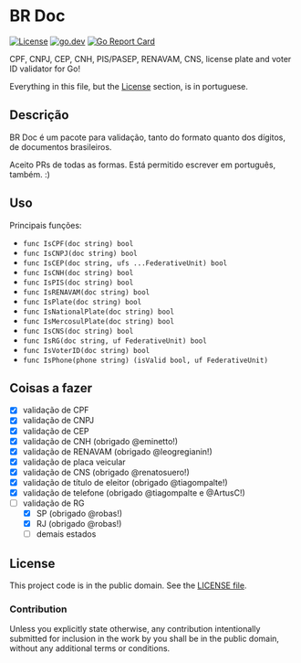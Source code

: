 # BR Doc

[![License][badge-1-img]][badge-1-link]
[![go.dev][badge-2-img]][badge-2-link]
[![Go Report Card][badge-3-img]][badge-3-link]

CPF, CNPJ, CEP, CNH, PIS/PASEP, RENAVAM, CNS, license plate and voter ID
validator for Go!

Everything in this file, but the [License](#license) section, is in portuguese.

## Descrição

BR Doc é um pacote para validação, tanto do formato quanto dos dígitos, de
documentos brasileiros.

Aceito PRs de todas as formas. Está permitido escrever em português, também. :)

## Uso

Principais funções:

- `func IsCPF(doc string) bool`
- `func IsCNPJ(doc string) bool`
- `func IsCEP(doc string, ufs ...FederativeUnit) bool`
- `func IsCNH(doc string) bool`
- `func IsPIS(doc string) bool`
- `func IsRENAVAM(doc string) bool`
- `func IsPlate(doc string) bool`
- `func IsNationalPlate(doc string) bool`
- `func IsMercosulPlate(doc string) bool`
- `func IsCNS(doc string) bool`
- `func IsRG(doc string, uf FederativeUnit) bool`
- `func IsVoterID(doc string) bool`
- `func IsPhone(phone string) (isValid bool, uf FederativeUnit)`

## Coisas a fazer

- [x] validação de CPF
- [x] validação de CNPJ
- [x] validação de CEP
- [x] validação de CNH (obrigado @eminetto!)
- [x] validação de RENAVAM (obrigado @leogregianin!)
- [x] validação de placa veicular
- [x] validação de CNS (obrigado @renatosuero!)
- [x] validação de título de eleitor (obrigado @tiagompalte!)
- [x] validação de telefone (obrigado @tiagompalte e @ArtusC!)
- [ ] validação de RG
  - [x] SP (obrigado @robas!)
  - [x] RJ (obrigado @robas!)
  - [ ] demais estados

## License

This project code is in the public domain. See the [LICENSE file][1].

### Contribution

Unless you explicitly state otherwise, any contribution intentionally submitted
for inclusion in the work by you shall be in the public domain, without any
additional terms or conditions.

[1]: ./LICENSE

[badge-1-img]: https://img.shields.io/github/license/paemuri/brdoc?style=flat-square
[badge-1-link]: https://github.com/paemuri/brdoc/blob/master/LICENSE
[badge-2-img]: https://img.shields.io/badge/go.dev-reference-007d9c?style=flat-square&logo=go&logoColor=white
[badge-2-link]: https://pkg.go.dev/github.com/paemuri/brdoc
[badge-3-img]: https://goreportcard.com/badge/github.com/paemuri/brdoc?style=flat-square
[badge-3-link]: https://goreportcard.com/report/github.com/paemuri/brdoc
